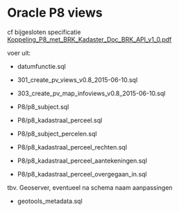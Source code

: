 # Oracle P8 views

cf bijgesloten specificatie [Koppeling_P8_met_BRK_Kadaster_Doc_BRK_API_v1_0.pdf](Koppeling_P8_met_BRK_Kadaster_Doc_BRK_API_v1_0.pdf)


voer uit:

  - datumfunctie.sql
  - 301_create_pv_views_v0.8_2015-06-10.sql
  - 303_create_pv_map_infoviews_v0.8_2015-06-10.sql


  - P8/p8_subject.sql
  - P8/p8_kadastraal_perceel.sql
  - P8/p8_subject_percelen.sql
  - P8/p8_kadastraal_perceel_rechten.sql
  - P8/p8_kadastraal_perceel_aantekeningen.sql
  - P8/p8_kadastraal_perceel_overgegaan_in.sql

tbv. Geoserver, eventueel na schema naam aanpassingen
  - geotools_metadata.sql 
